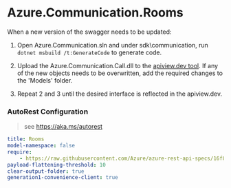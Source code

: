 # Azure.Communication.Rooms

When a new version of the swagger needs to be updated:
1. Open Azure.Communication.sln and under sdk\communication, run `dotnet msbuild /t:GenerateCode` to generate code.
2. Upload the Azure.Communication.Call.dll to the [apiview.dev tool](https://apiview.dev/).
If any of the new objects needs to be overwritten, add the required changes to the 'Models' folder.

3. Repeat 2 and 3 until the desired interface is reflected in the apiview.dev.

### AutoRest Configuration
> see https://aka.ms/autorest

```yaml
title: Rooms
model-namespace: false
require:
    - https://raw.githubusercontent.com/Azure/azure-rest-api-specs/16f827b7e3392f4f5bc407a626b292cab29abdf9/specification/communication/data-plane/Rooms/readme.md
payload-flattening-threshold: 10
clear-output-folder: true
generation1-convenience-client: true
```
